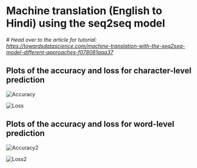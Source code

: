 # Machine translation (English to Hindi) using the seq2seq model
*# Head over to the article for tutorial: https://towardsdatascience.com/machine-translation-with-the-seq2seq-model-different-approaches-f078081aaa37*

## Plots of the accuracy and loss for character-level prediction
![Accuracy](https://github.com/jackfrost1411/machine-translation-english-to-hindi/blob/master/charA.png)

![Loss](https://github.com/jackfrost1411/machine-translation-english-to-hindi/blob/master/charL.png)

## Plots of the accuracy and loss for word-level prediction
![Accuracy2](https://github.com/jackfrost1411/machine-translation-english-to-hindi/blob/master/wordA.png)

![Loss2](https://github.com/jackfrost1411/machine-translation-english-to-hindi/blob/master/wordL.png)
